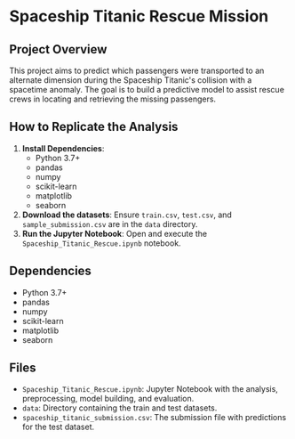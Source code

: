 # Spaceship Titanic Rescue Mission

## Project Overview
This project aims to predict which passengers were transported to an alternate dimension during the Spaceship Titanic's collision with a spacetime anomaly. The goal is to build a predictive model to assist rescue crews in locating and retrieving the missing passengers.

## How to Replicate the Analysis
1. **Install Dependencies**:
   - Python 3.7+
   - pandas
   - numpy
   - scikit-learn
   - matplotlib
   - seaborn
2. **Download the datasets**: Ensure `train.csv`, `test.csv`, and `sample_submission.csv` are in the `data` directory.
3. **Run the Jupyter Notebook**: Open and execute the `Spaceship_Titanic_Rescue.ipynb` notebook.

## Dependencies
- Python 3.7+
- pandas
- numpy
- scikit-learn
- matplotlib
- seaborn

## Files
- `Spaceship_Titanic_Rescue.ipynb`: Jupyter Notebook with the analysis, preprocessing, model building, and evaluation.
- `data`: Directory containing the train and test datasets.
- `spaceship_titanic_submission.csv`: The submission file with predictions for the test dataset.

